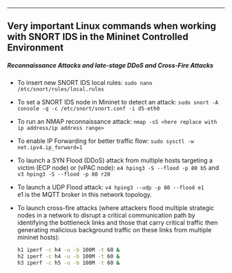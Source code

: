 

---
Very important Linux commands when working with SNORT IDS in the Mininet Controlled Environment
---

##### Reconnaissance Attacks and late-stage DDoS and Cross-Fire Attacks

- To insert new SNORT IDS local rules: `sudo nano /etc/snort/rules/local.rules`

- To set a SNORT IDS node in Mininet to detect an attack: `sudo snort -A console -q -c /etc/snort/snort.conf -i d5-eth0`

- To run an NMAP reconnaissance attack: `nmap -sS <here replace with ip address/ip address range>`

- To enable IP Forwarding for better traffic flow: `sudo sysctl -w net.ipv4.ip_forward=1`

- To launch a SYN Flood (DDoS) attack from multiple hosts targeting a victim (ECP node) or (vPAC node): `e4 hping3 -S --flood -p 80 b5`  and `v3 hping3 -S --flood -p 80 r20`

- To launch a UDP Flood attack:  `v4 hping3 --udp -p 80 --flood e1`   
  e1 is the MQTT broker in this network topology.

- To launch cross-fire attacks (where attackers flood multiple strategic nodes in a network to disrupt a critical communication path by identifying the bottleneck links and those that carry critical traffic then generating malicious background traffic on these links from multiple mininet hosts): 
	```bash
	h1 iperf -c h4 -u -b 100M -t 60 &
	h2 iperf -c h4 -u -b 100M -t 60 &
	h3 iperf -c h5 -u -b 100M -t 60 &
	```
